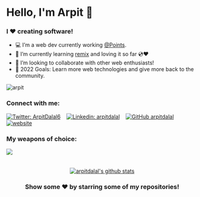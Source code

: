 # Hello, I'm Arpit 👋

### I ❤️ creating software!
- 💻 I’m a web dev currently working [@Points](https://points.com/).
- 📖 I’m currently learning [remix](https://github.com/remix-run/remix) and loving it so far 💿❤️
- 🤝 I’m looking to collaborate with other web enthusiasts!
- 🎯 2022 Goals: Learn more web technologies and give more back to the community.

<p align="left"> <img src="https://komarev.com/ghpvc/?username=arpit&label=Views&color=blue&style=flat&label=Profile+views" alt="arpit" /> </p>

### Connect with me:

[![Twitter: ArpitDalal6](https://img.shields.io/twitter/follow/ArpitDalal6?style=social)][twitter]&nbsp;&nbsp;&nbsp;
[![Linkedin: arpitdalal](https://img.shields.io/badge/-arpitdalal-blue?style=flat&logo=Linkedin&logoColor=white&link=https://www.linkedin.com/in/arpitdalal/)][linkedin]&nbsp;&nbsp;&nbsp;
[![GitHub arpitdalal](https://img.shields.io/github/followers/arpitdalal?label=follow&style=social)][github]&nbsp;&nbsp;&nbsp;
[![website](https://img.shields.io/badge/Portfolio%20Website-arpitdalal.dev-2648ff?style=flat&logo=google-chrome&logoColor=ffffff)][website]

### My weapons of choice:

<img src="https://skillicons.dev/icons?i=html,css,react,ts,remix,nextjs,nodejs,mongodb,postgres,git" />

<br />
<br />
<br />

<div align="center">
 
<a href="https://github.com/arpitdalal">
 <img src="https://github-readme-stats.vercel.app/api?username=arpitdalal&show_icons=true&theme=dark&line_height=27" alt="arpitdalal's github stats"/>
</a>

### Show some ❤️ by starring some of my repositories!

</div>

[draf]: https://arpitdalal.netlify.app
[website]: https://arpitdalal.dev?utm_source="github"&utm_medium="social-media"
[twitter]: https://twitter.com/_arpit_dalal_
[linkedin]: https://www.linkedin.com/in/arpitdalal/
[github]: https://www.github.com/arpitdalal
